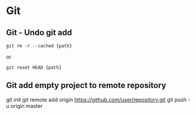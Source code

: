 # Git
## Git - Undo git add
``` 
git rm -r --cached {path}
``` 
or 
``` 
git reset HEAD {path}
``` 

## Git add empty project to remote repository
git init
git remote add origin https://github.com/user/repository.git
git push -u origin master

## 

